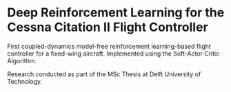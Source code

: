 # Deep Reinforcement Learning for the Cessna Citation II Flight Controller 
First coupled-dynamics model-free reinforcement learning-based flight controller for a fixed-wing aircraft.
Implemented using the Soft-Actor Critic Algorithm.

Research conducted as part of the MSc Thesis at Delft University of Technology.
